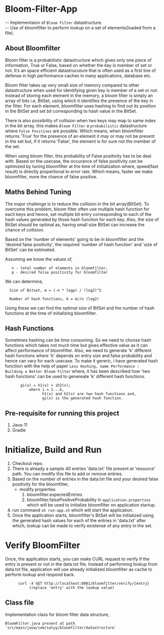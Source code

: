 # Bloom-Filter-App
-- Implementaion of `Bloom Filter` datastructure.  
-- Use of bloomfilter to perform lookup on a set of elements(loaded from a file).

## About Bloomfilter
Bloom filter is a probabilistic datastructure which gives only one piece of information, True or False, based on whether the key is member of set or not. It’s an space efficient datastrucuture that is often used as a first line of defense in high performance caches in many applications, database etc. 

Bloom filter takes up very small size of memory compared to other datastructure when used for identifying given key is member of a set or not. Instead of storing each element in the memory, a bloom filter is simply an array of bits i.e, BitSet, using which it identifies the presence of the key in the filter. For each element, bloomfilter uses hashing to find out its position in the BitSet and set bit corresponding to hash value in the BitSet.

There is also possibility of collision when two keys may map to same index in the bit array, this makes `Bloom Filter` a `probabilistic` datastructure where `False Positives` are possible. Which means, when bloomfilter returns 'True' for the presence of an element it may or may not be present in the set but, if it returns 'False', the element is for sure not the member of the set.

When using bloom filter, this probability of False positivity has to be deal with. Based on the usecase, the occurance of false positivity can be optimized by tuning bloomfilter at the time of initialization where, speed(fast result) is directly propertional to error rate. Which means, faster we make bloomfilter, more the chance of false positive.

## Maths Behind Tuning
The major challenge is to reduce the collision in the bit array(BitSet). To overcome this problem, bloom filter often use multiple hash function for each keys and hence, set multiple bit entry corresponding to each of the hash values generated by those hash function for each key.
Also, the size of BitSet should be optimal as, having small size BitSet can increase the chance of collision.

Based on the 'number of elements' going to be in bloomfilter and the 'desired false positivity', the required 'number of hash function' and 'size of BitSet' can be estimated.

Assuming we know the values of, 
```
   n - total number of elements in bloomfilter, 
   p - desired false positivity for bloomfilter
```
We can determine,
```
  Size of Bitset, m = (-n * logp) / (log2)^2

  Number of hash functions, k = m//n (log2)
```
Using these we can find the optimal size of BitSet and the number of hash functions at the time of initializing bloomfilter.

## Hash Functions

Sometimes hashing can be time consuming. So we need to choose hash functions which takes not much time but gives effective value as it can affect performance of bloomfilter. Also, we need to generate 'k' different hash functions where 'k' depends on entry size and false probability and hence can vary for each usecase.
To make it gereric, i have generated hash functiion with the help of paper `Less Hashing, Same Performance : Building a Better Bloom Filter` where, it has been described how 'two hash functions' can be used to genereate 'k' different hash functions.
 ```
        gi(x) = h1(x) + ih2(x);                 
            where i = 1...k,
                  h1(x) and h2(x) are two hash functions and,
                  gi(x) is the generated hash function.
 ```       
 
 ## Pre-requisite for running this project
 1. Java-11
 2. Gradle
 
 # Initialize, Build and Run
 1. Checkout repo.
 2. There is already a sample 40 entries 'data.txt' file present at 'resource' path. You can modify this file to add or remove entries.
 3. Based on the number of entries in the data.txt file and your desired false positivity for the bloomfilter, 
      - modify properties
           1. bloomfilter.expectedEntries 
           2. bloomfilter.falsePositiveProbability
        in `application.properties` which will be used to initialize bloomfilter on application startup.
 4. run command `sh run-app.sh` which will start the application.
 5. Once the application starts, bloomfilter's BitSet will be initialized using the generated hash values for each of the entries in 'data.txt' after which, lookup can be made to verify existense of any entry in the set.

 # Verify BloomFilter
 Once, the application starts, you can make CURL request to verify if the entry is present or not in the data.txt file. 
 Instead of performing lookup from data.txt file, application will use already initialized bloomfilter as cache to perform lookup and respond back.

```
      curl -X GET http://localhost:8081/bloomfilter/verify/{entry}  
           (replace 'entry' with the lookup value)
```

## Class file 
Implementation class for bloom filter data structure, 
```
BloomFilter.java present at path `src/main/java/com/satyy/bloomfilter/datastructure`
```

